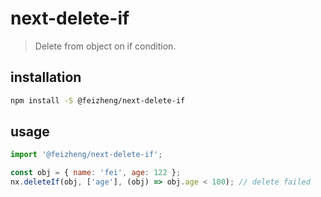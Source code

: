 # next-delete-if
> Delete from object on if condition.

## installation
```bash
npm install -S @feizheng/next-delete-if
```

## usage
```js
import '@feizheng/next-delete-if';

const obj = { name: 'fei', age: 122 };
nx.deleteIf(obj, ['age'], (obj) => obj.age < 100); // delete failed
```
